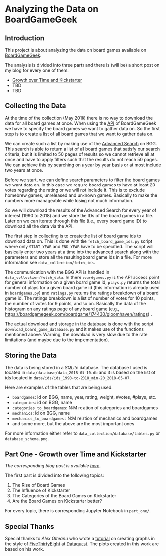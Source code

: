 # Analyzing the Data on BoardGameGeek

## Introduction

This project is about analyzing the data on board games available on [BoardGameGeek](https://boardgamegeek.com/).

The analysis is divided into three parts and there is (will be) a short post on my blog for every one of them.
* [Growth over Time and Kickstarter](#part_one)
* TBD
* TBD

## Collecting the Data

At the time of the collection (May 2018) there is no way to download the data for all board games at once. 
When using the [API](https://boardgamegeek.com/wiki/page/BGG_XML_API2) of BoardGameGeek we have to specify the board games we want to gather data on.
So the first step is to create a list of all board games that we want to gather data on.

We can create such a list by making use of the [Advanced Search](https://boardgamegeek.com/advsearch/boardgame) on BGG. 
This search is able to return a list of all board games that satisfy our search criteria, but it is limited to 50 pages of results so we cannot retrieve all at once and have to apply filters such that the results do not reach 50 pages.
We can achieve this by searching on a year by year basis or at most include two years at once. 

Before we start, we can define search parameters to filter the board games we want data on. 
In this case we require board games to have at least 20 votes regarding the rating or we will not include it. 
This is to exclude homebrew games, unreleased and unknown games. Basically to make the numbers more manageable while losing not much information.

So we will download the results of the Advanced Search for every year of interest (1990 to 2018) and we store the IDs of the board games in a file.
Later on we can iterate through this file (i.e., every board game ID) to download all the data via the API.

The first step in collecting is to create the list of board game ids to download data on.
This is done with the `fetch_board_game_ids.py` script where only `START_YEAR` and `END_YEAR` have to be specified.
The script will basically enter two years at a time into the advanced search along with the parameters and store all the resulting board game ids in a file.
For more information see `data_collection/fetch_ids`.

The communication with the BGG API is handled in `data_collection/fetch_data`.
In there `boardgames.py` is the API access point for general information on a given board game id,
`plays.py` returns the total number of plays for a given board game id (this information is already used in `boardgames.py`) and `ratings.py` returns the ratings breakdown
of a board game id. The ratings breakdown is a list of number of votes for 10 points, the number of votes for 9 points, and so on. Basically the data of the histogram on any ratings page of any board game 
(e.g., https://boardgamegeek.com/boardgame/174430/gloomhaven/ratings) .

The actual download and storage in the database is done with the script `download_board_game_database.py` and it makes use of the functions mentioned above.
Warning, the download is very slow due to the rate limitations (and maybe due to the implementation).

## Storing the Data

The data is being stored in a *SQLite* database. The database I used is located in `data/database/data_2018-05-10.db` and it is based
on the list of ids located in `data/ids/ids_1990-to-2018_min-20_2018-05-07`.

Here are examples of the tables that are being used:
- `boardgames`: id on BGG, name, year, rating, weight, #votes, #plays, etc.
- `categories`: id on BGG, name
- `categories_to_boardgames`: N:M relation of categories and boardgames
- `mechanics`: id on BGG, name
- `mechanics_to_boardgames` : N:M relation of mechanics and boardgames
- and some more, but the above are the most important ones

For more information either refer to `data_collection/database/tables.py` or `database_schema.png`.

## <a name="part_one"></a>Part One - Growth over Time and Kickstarter

*The corresponding blog post is available [here](https://janbarrera.com/blog/post/board-game-analysis-part-1/)*.

The first part is divided into the following topics:
1. The Rise of Board Games
2. The Influence of Kickstarter
3. The Categories of the Board Games on Kickstarter
4. Are the Board Games on Kickstarter better?

For every topic, there is corresponding Jupyter Notebook in `part_one/`.

## Special Thanks

Special thanks to *Alex Olteanu* who wrote a [tutorial](https://www.dataquest.io/blog/making-538-plots/) on creating graphs in the style of [FiveThirtyEight](https://fivethirtyeight.com/) at [Dataquest](https://www.dataquest.io/).
The plots created in this work are based on his work.

